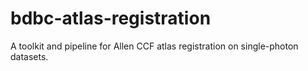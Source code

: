 # bdbc-atlas-registration
A toolkit and pipeline for Allen CCF atlas registration on single-photon datasets.
